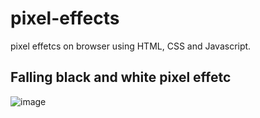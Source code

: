 # pixel-effects
pixel effetcs on browser using HTML, CSS and Javascript.

## Falling black and white pixel effetc

![image](black_and_white.gif)
